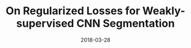 ---
title: "On Regularized Losses for Weakly-supervised CNN Segmentation"
collection: publications
permalink: /publication/ncloss
date: 2018-03-28
venue: "ECCV"
city: "Munich"
state: "Germany"
thumbnail: "regularized-losses.png"
authors: "M. Tang, F. Perazzi, A. Djelouah, I. B. Ayed, C. Schroers, Y. Boykov"
arxiv: https://arxiv.org/abs/1803.09569
bibtex: regularized-losses.txt
data:
source: https://github.com/meng-tang/rloss
---